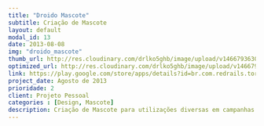```yaml
---
title: "Droido Mascote"
subtitle: Criação de Mascote 
layout: default
modal_id: 13
date: 2013-08-08
img: "droido_mascote"
thumb_url: http://res.cloudinary.com/drlko5ghb/image/upload/v1466793630/y72zycwrajnhgemxiheh.png
optimized_url: http://res.cloudinary.com/drlko5ghb/image/upload/v1466793632/sngsflajpz6tft3wvywr.png
link: https://play.google.com/store/apps/details?id=br.com.redrails.torpedos
project_date: Agosto de 2013
prioridade: 2
client: Projeto Pessoal
categories : [Design, Mascote] 
description: Criação de Mascote para utilizações diversas em campanhas de marketing
---
```

